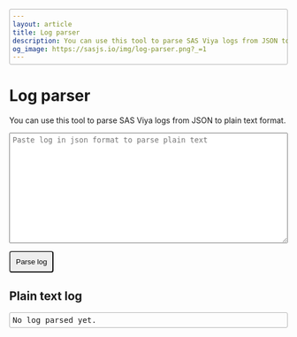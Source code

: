 ```yaml
---
layout: article
title: Log parser
description: You can use this tool to parse SAS Viya logs from JSON to plain text format.
og_image: https://sasjs.io/img/log-parser.png?_=1
---
```


Log parser
====================

You can use this tool to parse SAS Viya logs from JSON to plain text format.

<style>
  button {
    background: #eeeeee;
    padding: 10px;
    cursor: pointer;
    border-radius: 4px;
  }

  button:hover {
    background: #e6e6e6;
  }

  button:focus {
    outline: none
  }

  textarea {
    padding: 5px;
  }

  pre {
    padding: 5px;
    border: 1px solid #b2b2b2;
    border-radius: 3px;

    overflow: auto;
    max-height: 80vh;
  }

  .md-sidebar--secondary {
    display: none;
  }

  .md-content {
    width: 80% !important;
    max-width: 80% !important;
  }
</style>

<textarea id="log_text" style="width: 100%; height: 200px;" placeholder="Paste log in json format to parse plain text"></textarea>

<button onclick="parseLogLines()" type="button" class="btn btn-primary">Parse log</button>

<div id="result">
  <h2>Plain text log</h2>
  <pre id="log_result" style="padding: 5px;">No log parsed yet.</pre>
</div>

<script>
  const parseLogLines = () => {
    let logText = document.querySelector('#log_text').value
    let logJson = JSON.parse(logText)
    
    let logLines = ''

    for (let item of logJson.items) {
      logLines += `${item.line}\n`
    }

    document.querySelector('#log_result').innerHTML = logLines
    document.querySelector('#log_text').value = ''
  }
</script>